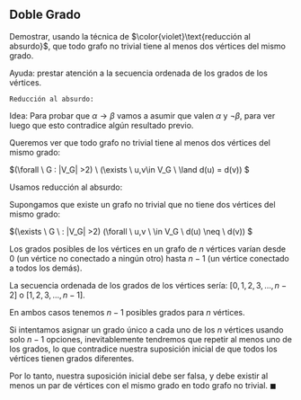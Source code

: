 Doble Grado
---

Demostrar, usando la técnica de $\color{violet}\text{reducción al absurdo}$, que todo grafo no trivial tiene al menos dos vértices del mismo grado.

Ayuda: prestar atención a la secuencia ordenada de los grados de los vértices.

`Reducción al absurdo:`

Idea: Para probar que $\alpha \rightarrow \beta$ vamos a asumir que valen $\alpha$ y $\neg \beta$, para ver luego que esto contradice algún resultado previo.

Queremos ver que todo grafo no trivial tiene al menos dos vértices del mismo grado:

$(\forall \ G :  |V_G| >2) \ (\exists \ u,v\in V_G \ \land d(u) = d(v)) $

Usamos reducción al absurdo:

Supongamos que existe un grafo no trivial que no tiene dos vértices del mismo grado:

$(\exists \ G \ : |V_G| >2) (\forall \ u,v \ \in V_G \ d(u) \neq \ d(v)) $

Los grados posibles de los vértices en un grafo de $n$ vértices varían desde 0 (un vértice no conectado a ningún otro) hasta $n-1$ (un vértice conectado a todos los demás).

La secuencia ordenada de los grados de los vértices sería: $[0,1,2,3,...,n-2]$ o $[1,2,3,...,n-1]$.

En ambos casos tenemos $n-1$ posibles grados para $n$ vértices.

Si intentamos asignar un grado único a cada uno de los $n$ vértices usando solo $n-1$ opciones, inevitablemente tendremos que repetir al menos uno de los grados, lo que contradice nuestra suposición inicial de que todos los vértices tienen grados diferentes.

Por lo tanto, nuestra suposición inicial debe ser falsa, y debe existir al menos un par de vértices con el mismo grado en todo grafo no trivial. $\blacksquare$

